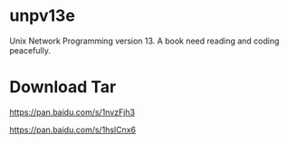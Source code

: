 # unpv13e
Unix Network Programming version 13. A book need reading and coding peacefully.

# Download Tar
https://pan.baidu.com/s/1nvzFjh3

https://pan.baidu.com/s/1hslCnx6
